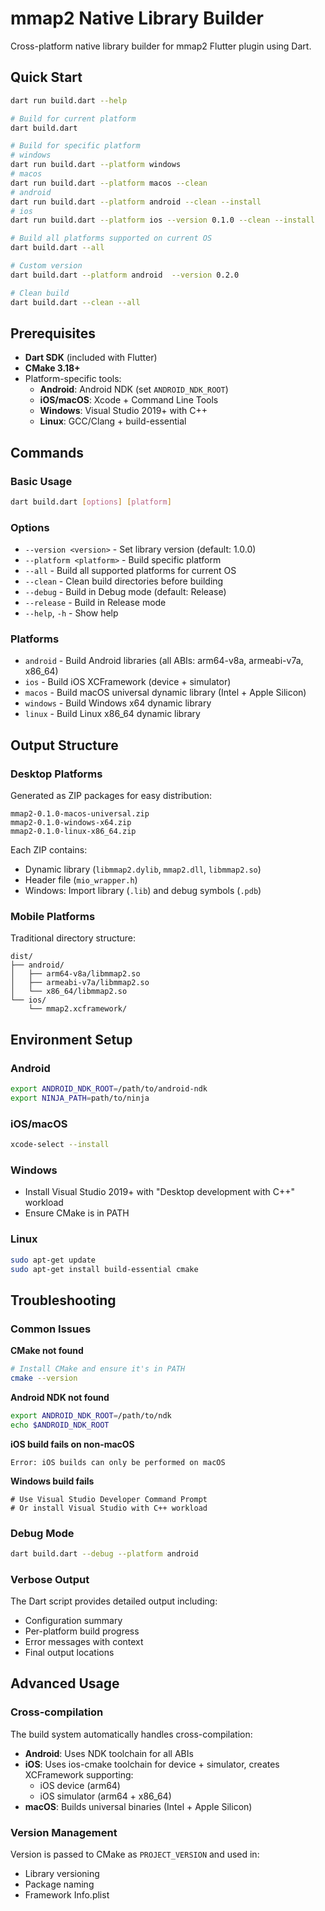 # mmap2 Native Library Builder

Cross-platform native library builder for mmap2 Flutter plugin using Dart.

## Quick Start

```bash
dart run build.dart --help

# Build for current platform
dart build.dart

# Build for specific platform
# windows
dart run build.dart --platform windows
# macos
dart run build.dart --platform macos --clean
# android
dart run build.dart --platform android --clean --install
# ios 
dart run build.dart --platform ios --version 0.1.0 --clean --install

# Build all platforms supported on current OS
dart build.dart --all

# Custom version
dart build.dart --platform android  --version 0.2.0

# Clean build
dart build.dart --clean --all
```

## Prerequisites

- **Dart SDK** (included with Flutter)
- **CMake 3.18+**
- Platform-specific tools:
  - **Android**: Android NDK (set `ANDROID_NDK_ROOT`)
  - **iOS/macOS**: Xcode + Command Line Tools
  - **Windows**: Visual Studio 2019+ with C++
  - **Linux**: GCC/Clang + build-essential

## Commands

### Basic Usage
```bash
dart build.dart [options] [platform]
```

### Options
- `--version <version>` - Set library version (default: 1.0.0)
- `--platform <platform>` - Build specific platform
- `--all` - Build all supported platforms for current OS
- `--clean` - Clean build directories before building
- `--debug` - Build in Debug mode (default: Release)
- `--release` - Build in Release mode
- `--help`, `-h` - Show help

### Platforms
- `android` - Build Android libraries (all ABIs: arm64-v8a, armeabi-v7a, x86_64)
- `ios` - Build iOS XCFramework (device + simulator)
- `macos` - Build macOS universal dynamic library (Intel + Apple Silicon)
- `windows` - Build Windows x64 dynamic library
- `linux` - Build Linux x86_64 dynamic library

## Output Structure

### Desktop Platforms
Generated as ZIP packages for easy distribution:
```
mmap2-0.1.0-macos-universal.zip
mmap2-0.1.0-windows-x64.zip
mmap2-0.1.0-linux-x86_64.zip
```

Each ZIP contains:
- Dynamic library (`libmmap2.dylib`, `mmap2.dll`, `libmmap2.so`)
- Header file (`mio_wrapper.h`)
- Windows: Import library (`.lib`) and debug symbols (`.pdb`)

### Mobile Platforms
Traditional directory structure:
```
dist/
├── android/
│   ├── arm64-v8a/libmmap2.so
│   ├── armeabi-v7a/libmmap2.so
│   └── x86_64/libmmap2.so
└── ios/
    └── mmap2.xcframework/
```

## Environment Setup

### Android
```bash
export ANDROID_NDK_ROOT=/path/to/android-ndk
export NINJA_PATH=path/to/ninja
```

### iOS/macOS
```bash
xcode-select --install
```

### Windows
- Install Visual Studio 2019+ with "Desktop development with C++" workload
- Ensure CMake is in PATH

### Linux
```bash
sudo apt-get update
sudo apt-get install build-essential cmake
```

## Troubleshooting

### Common Issues

**CMake not found**
```bash
# Install CMake and ensure it's in PATH
cmake --version
```

**Android NDK not found**
```bash
export ANDROID_NDK_ROOT=/path/to/ndk
echo $ANDROID_NDK_ROOT
```

**iOS build fails on non-macOS**
```
Error: iOS builds can only be performed on macOS
```

**Windows build fails**
```
# Use Visual Studio Developer Command Prompt
# Or install Visual Studio with C++ workload
```

### Debug Mode
```bash
dart build.dart --debug --platform android
```

### Verbose Output
The Dart script provides detailed output including:
- Configuration summary
- Per-platform build progress
- Error messages with context
- Final output locations

## Advanced Usage

### Cross-compilation
The build system automatically handles cross-compilation:
- **Android**: Uses NDK toolchain for all ABIs
- **iOS**: Uses ios-cmake toolchain for device + simulator, creates XCFramework supporting:
  - iOS device (arm64)
  - iOS simulator (arm64 + x86_64)
- **macOS**: Builds universal binaries (Intel + Apple Silicon)

### Version Management
Version is passed to CMake as `PROJECT_VERSION` and used in:
- Library versioning
- Package naming
- Framework Info.plist
